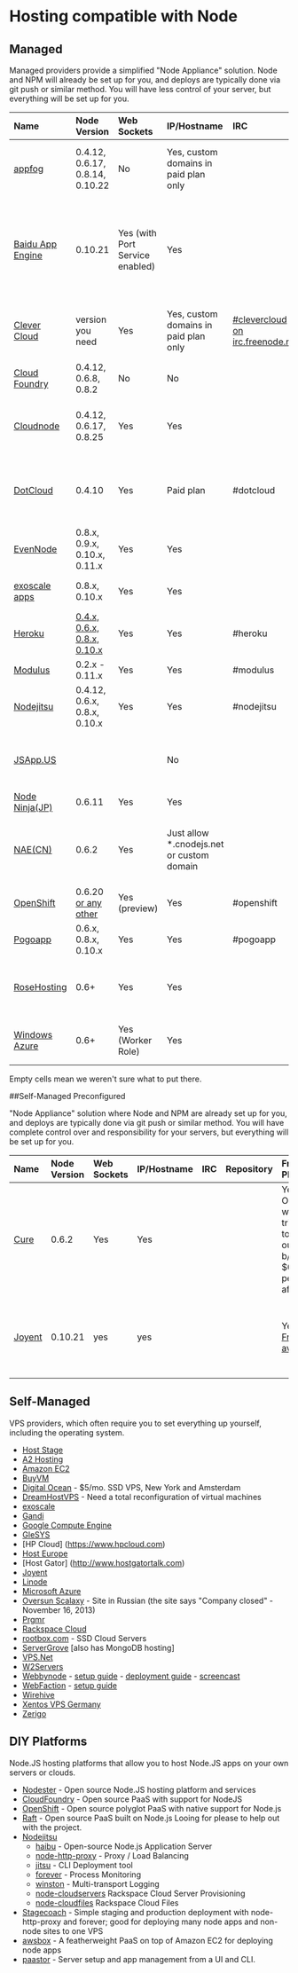 # Hosting compatible with Node

## Managed

Managed providers provide a simplified "Node Appliance" solution. Node and NPM will already be set up for you, and deploys are typically done via git push or similar method. You will have less control of your server, but everything will be set up for you.

Name | Node Version | Web Sockets | IP/Hostname | IRC | Repository | Free Plan | Paid Plans | Notes |
:-----------|:------------|:-------------|:-------------|:-------------|:-------------|:-------------|:-------------|:-------------------------------------|
[appfog](http://appfog.com/) | 0.4.12, 0.6.17, 0.8.14, 0.10.22 | No | Yes, custom domains in paid plan only | | [appfog](https://github.com/appfog) | Free Signups suspended | Yes – monthly subscriptions and enterprise support available | General Availability
[Baidu App Engine](http://developer.baidu.com/cloud/rt) | 0.10.21 | Yes (with Port Service enabled) | Yes | | [BaiduAppEngine](https://github.com/BaiduAppEngine) | No |  [CNY 0.1 / Day / Instance at least](http://developer.baidu.com/wiki/index.php?title=docs/cplat/bae/bill#.E8.AE.A1.E8.B4.B9.E6.A0.87.E5.87.86), Postpaid | MySQL, MongoDB, Redis, Memcache, SSH Login, NFS, CDN and many service supported 
[Clever Cloud](http://www.clever-cloud.com/) | version you need | Yes | Yes, custom domains in paid plan only | [#clevercloud on irc.freenode.net](irc://irc.freenode.net:6667/clevercloud) | [Clever Cloud on github](https://github.com/clevercloud) | No, just a free trial | Yes – pay as you go model | General Availability, launch of [nodejs-cloud](http://nodejs-cloud.com)
[Cloud Foundry](http://www.cloudfoundry.com) | 0.4.12, 0.6.8, 0.8.2 | No | No | | [cloudfoundry](https://github.com/cloudfoundry) | Yes - Only during beta. | | Beta, accepting signups
[Cloudnode](http://cloudno.de) | 0.4.12, 0.6.17, 0.8.25 | Yes | Yes | | | Yes - Up to 3 VMs, 25 MB CouchDB space, 250,000 requests/month. | | Beta (accepting signups) - powered by Nodester 
[DotCloud](http://www.dotcloud.com) | 0.4.10 | Yes | Paid plan | #dotcloud | [dotcloud](https://github.com/dotcloud) |  | Pro - $99/month, 4 services. Enterprise - Unlimited services. | 
[EvenNode](http://www.evennode.com) | 0.8.x, 0.9.x, 0.10.x, 0.11.x | Yes | Yes |  |  |  | Starting at $8/month | Runs on AWS 
[exoscale apps](https://www.exoscale.ch/open-cloud/apps/) | 0.8.x, 0.10.x | Yes | Yes | | [exoscale](https://github.com/exoscale) | Yes, free credit on sign-up | Yes, pre-paid credit, post-paid option | General Availability 
[Heroku](http://heroku.com) | [0.4.x, 0.6.x, 0.8.x, 0.10.x](http://heroku-buildpack-nodejs.s3.amazonaws.com/manifest.nodejs) | Yes | Yes | #heroku | [heroku](http://github.com/heroku) | Yes - 1 Dyno (512 MB Ram) | $0.05/hour/dyno  | 
[Modulus](http://modulus.io) | 0.2.x - 0.11.x | Yes | Yes | #modulus | [OnModulus](https://github.com/onmodulus) | $15 free credits | $0.02/hour per instance | Live on AWS
[Nodejitsu](http://nodejitsu.com) | 0.4.12, 0.6.x, 0.8.x, 0.10.x | Yes | Yes | #nodejitsu | [nodejitsu](http://github.com/nodejitsu) | 30 days sandbox | Yes | now with Joyent
[JSApp.US](http://jsapp.us) | | | No | | [node-host](https://github.com/matthewfl/node-host) | | | Open signup, web editing/npm command
[Node Ninja(JP)](https://node-ninja.com) | 0.6.11 | Yes | Yes | | | Yes |  | In Private Beta
[NAE(CN)](http://cnodejs.net) | 0.6.2 | Yes | Just allow *.cnodejs.net or custom domain | | | Yes - You can create 10 apps. And you can request a MongoDB for every app. | | Open (with invite)
[OpenShift](https://openshift.redhat.com/) | 0.6.20 [or any other](https://openshift.redhat.com/community/blogs/any-version-of-nodejs-you-want-in-the-cloud-openshift-does-it-paas-style)| Yes (preview) | Yes | #openshift | [openshift](https://github.com/openshift) | Yes | | Open
[Pogoapp](http://pogoapp.com) | 0.6.x, 0.8.x, 0.10.x | Yes | Yes | #pogoapp | [pogoapp](http://github.com/pogoapp) | Yes - Trial | Paid Beta | Private Beta
[RoseHosting](http://www.rosehosting.com) | 0.6+ | Yes | Yes | | | | Yes - Fully Managed VPS Hosting Plans - 24×7 EPIC Support ||
[Windows Azure](http://www.windowsazure.com/en-us/develop/nodejs/) | 0.6+ |Yes (Worker Role) | Yes || [Azure-Sdk-for-Node](http://github.com/WindowsAzure/azure-sdk-for-node) |3 month free trial 10 free web sites forever | Yes ||

Empty cells mean we weren't sure what to put there. 

##Self-Managed Preconfigured

"Node Appliance" solution where Node and NPM are already set up for you, and deploys are typically done via git push or similar method. You will have complete control over and responsibility for your servers, but everything will be set up for you.

Name | Node Version | Web Sockets | IP/Hostname | IRC | Repository | Free Plan | Paid Plans | Notes |
:-----------|:------------|:-------------|:-------------|:-------------|:-------------|:-------------|:-------------|:-------------------------------------|
[Cure](http://cure.willsave.me) | 0.6.2 | Yes | Yes | | | Yes - One week trial. (Up to 1GB outgoing b/w, $0.18 per GB after.) | $12.95/month per server. | Uses Rackspace rather than Amazon EC2 |
[Joyent](http://www.joyentcloud.com/products/appliances/nodejs-smartmachine/) | 0.10.21 | yes | yes | | | Yes - [Free trial available](https://my.joyentcloud.com/landing/signup/70180000000ShEu) | Plans starting from $0.008/hour, up to $2.56/hour, depending on instance size | Custom SmartOS template, running on the [Joyent Public Cloud](http://www.joyent.com/) |


## Self-Managed

VPS providers, which often require you to set everything up yourself, including the operating system.
* [Host Stage](http://www.host-stage.net/linuxvps.php)
* [A2 Hosting](http://www.a2hosting.com/web-development/nodejs-hosting)
* [Amazon EC2](http://aws.amazon.com/ec2)
* [BuyVM](http://www.buyvm.net)
* [Digital Ocean](https://www.digitalocean.com/) - $5/mo. SSD VPS, New York and Amsterdam
* [DreamHostVPS](http://www.dreamhost.com/hosting/vps/) - Need a total reconfiguration of virtual machines
* [exoscale](https://exoscale.ch)
* [Gandi](http://en.gandi.net/hosting)
* [Google Compute Engine](https://cloud.google.com/products/compute-engine/)
* [GleSYS](http://glesys.com/vps.php)
* [HP Cloud] (https://www.hpcloud.com)
* [Host Europe](http://www.hosteurope.de)
* [Host Gator] (http://www.hostgatortalk.com)
* [Joyent](http://www.joyentcloud.com/products/appliances/nodejs-smartmachine/)
* [Linode](http://www.linode.com)
* [Microsoft Azure](http://azure.microsoft.com/en-us/documentation/articles/cloud-services-nodejs-develop-deploy-app/)
* [Oversun Scalaxy](http://www.scalaxy.ru) - Site in Russian (the site says "Company closed" - November 16, 2013)
* [Prgmr](http://prgmr.com)
* [Rackspace Cloud](http://www.rackspacecloud.com)
* [rootbox.com](http://rootbox.com) - SSD Cloud Servers
* [ServerGrove](http://servergrove.com) [also has MongoDB hosting]
* [VPS.Net](https://www.vps.net/vps-signup)
* [W2Servers](http://w2servers.com)
* [Webbynode](http://www.webbynode.com) - [setup guide](http://blog.dtrejo.com/nodejs-for-server-newbs) - [deployment guide](http://guides.webbynode.com/articles/rapidapps/nodejs.html) - [screencast](http://vimeo.com/15406437)
* [WebFaction](http://webfaction.com) - [setup guide](http://davestevens.us/articles/setting-up-nodejs-on-webfaction-revised)
* [Wirehive](http://www.wirehive.net/hosting/managed-hosting)
* [Xentos VPS Germany](http://www.xentos.de/)
* [Zerigo](http://www.zerigo.com/)

## DIY Platforms

Node.JS hosting platforms that allow you to host Node.JS apps on your own servers or clouds.

* [Nodester](http://nodester.com/) - Open source Node.JS hosting platform and services
* [CloudFoundry](https://github.com/cloudfoundry) - Open source PaaS with support for NodeJS
* [OpenShift](https://openshift.redhat.com/community/open-source) - Open source polyglot PaaS with native support for Node.js
* [Raft](https://github.com/MangoRaft/Raft) - Open source PaaS built on Node.js Looing for please to help out with the project.
* [Nodejitsu](http://github.com/nodejitsu)
  * [haibu](http://github.com/nodejitsu/haibu) - Open-source Node.js Application Server
  * [node-http-proxy](http://github.com/nodejitsu/node-http-proxy) - Proxy / Load Balancing
  * [jitsu](http://github.com/nodejitsu/jitsu) - CLI Deployment tool
  * [forever](http://github.com/nodejitsu/forever) - Process Monitoring
  * [winston](http://github.com/indexzero/winston) - Multi-transport Logging
  * [node-cloudservers](http://github.com/nodejitsu/node-cloudservers) Rackspace Cloud Server Provisioning
  * [node-cloudfiles](http://github.com/nodejitsu/node-cloudfiles) Rackspace Cloud Files
* [Stagecoach](http://github.com/punkave/stagecoach) - Simple staging and production deployment with node-http-proxy and forever; good for deploying many node apps and non-node sites to one VPS
* [awsbox](https://github.com/mozilla/awsbox) - A featherweight PaaS on top of Amazon EC2 for deploying node apps
* [paastor](https://paastor.com) - Server setup and app management from a UI and CLI.